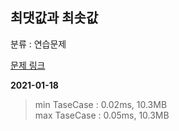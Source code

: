 ## 최댓값과 최솟값

분류 : 연습문제

[문제 링크](https://programmers.co.kr/learn/courses/30/lessons/12939)

**2021-01-18**

> min TaseCase : 0.02ms, 10.3MB  
> max TaseCase : 0.05ms, 10.3MB  